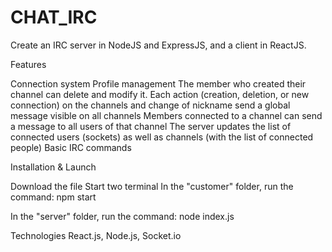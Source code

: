 # CHAT_IRC

Create an IRC server in NodeJS and ExpressJS, and a client in ReactJS.

Features

Connection system
Profile management
The member who created their channel can delete and modify it.
Each action (creation, deletion, or new connection) on the channels and change of nickname send a global message visible on all channels
Members connected to a channel can send a message to all users of that channel
The server updates the list of connected users (sockets) as well as channels (with the list of connected people)
Basic IRC commands

Installation & Launch

Download the file
Start two terminal
In the "customer" folder, run the command:
npm start

In the "server" folder, run the command:
node index.js

Technologies
React.js, Node.js, Socket.io 
